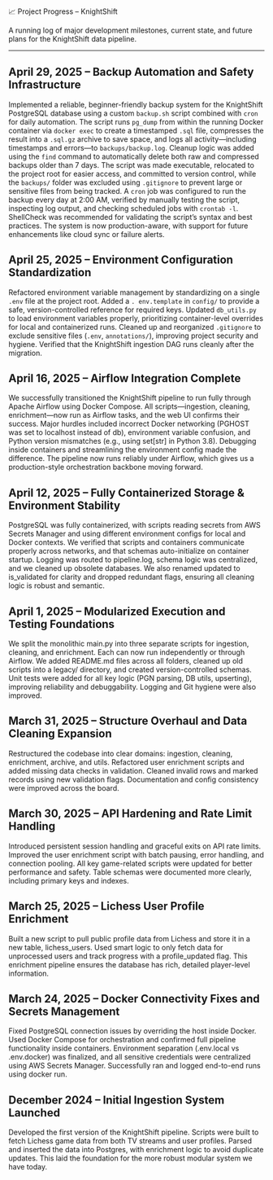 📈 Project Progress – KnightShift

A running log of major development milestones, current state, and future plans for the KnightShift data pipeline.

---------------------------------    

## April 29, 2025 – Backup Automation and Safety Infrastructure

Implemented a reliable, beginner-friendly backup system for the KnightShift PostgreSQL database using a custom 
`backup.sh` script combined with `cron` for daily automation. The script runs `pg_dump` from within the running Docker container via `docker exec` to create a timestamped `.sql` file, compresses the result into a `.sql.gz` archive to save space, and logs all activity—including timestamps and errors—to `backups/backup.log`. Cleanup logic was added using the `find` command to automatically delete both raw and compressed backups older than 7 days. The script was made executable, relocated to the project root for easier access, and committed to version control, while the `backups/` folder was excluded using `.gitignore` to prevent large or sensitive files from being tracked. A `cron` job was configured to run the backup every day at 2:00 AM, verified by manually testing the script, inspecting log output, and checking scheduled jobs with `crontab -l`. ShellCheck was recommended for validating the script’s syntax and best practices. The system is now production-aware, with support for future enhancements like cloud sync or failure alerts.
                          
## April 25, 2025 – Environment Configuration Standardization

Refactored environment variable management by standardizing on a single `.env` file at the project root. Added a `.
env.template` in `config/` to provide a safe, version-controlled reference for required keys. Updated `db_utils.py` 
to load environment variables properly, prioritizing container-level overrides for local and containerized runs. Cleaned up and reorganized `.gitignore` to exclude sensitive files (`.env`, `annotations/`), improving project security and hygiene. Verified that the KnightShift ingestion DAG runs cleanly after the migration.

## April 16, 2025 – Airflow Integration Complete

We successfully transitioned the KnightShift pipeline to run fully through Apache Airflow using Docker Compose. All scripts—ingestion, cleaning, enrichment—now run as Airflow tasks, and the web UI confirms their success. Major hurdles included incorrect Docker networking (PGHOST was set to localhost instead of db), environment variable confusion, and Python version mismatches (e.g., using set[str] in Python 3.8). Debugging inside containers and streamlining the environment config made the difference. The pipeline now runs reliably under Airflow, which gives us a production-style orchestration backbone moving forward.

## April 12, 2025 – Fully Containerized Storage & Environment Stability

PostgreSQL was fully containerized, with scripts reading secrets from AWS Secrets Manager and using different environment configs for local and Docker contexts. We verified that scripts and containers communicate properly across networks, and that schemas auto-initialize on container startup. Logging was routed to pipeline.log, schema logic was centralized, and we cleaned up obsolete databases. We also renamed updated to is_validated for clarity and dropped redundant flags, ensuring all cleaning logic is robust and semantic.

## April 1, 2025 – Modularized Execution and Testing Foundations

We split the monolithic main.py into three separate scripts for ingestion, cleaning, and enrichment. Each can now run independently or through Airflow. We added README.md files across all folders, cleaned up old scripts into a legacy/ directory, and created version-controlled schemas. Unit tests were added for all key logic (PGN parsing, DB utils, upserting), improving reliability and debuggability. Logging and Git hygiene were also improved.

## March 31, 2025 – Structure Overhaul and Data Cleaning Expansion

Restructured the codebase into clear domains: ingestion, cleaning, enrichment, archive, and utils. Refactored user enrichment scripts and added missing data checks in validation. Cleaned invalid rows and marked records using new validation flags. Documentation and config consistency were improved across the board.

## March 30, 2025 – API Hardening and Rate Limit Handling

Introduced persistent session handling and graceful exits on API rate limits. Improved the user enrichment script with batch pausing, error handling, and connection pooling. All key game-related scripts were updated for better performance and safety. Table schemas were documented more clearly, including primary keys and indexes.

## March 25, 2025 – Lichess User Profile Enrichment

Built a new script to pull public profile data from Lichess and store it in a new table, lichess_users. Used smart logic to only fetch data for unprocessed users and track progress with a profile_updated flag. This enrichment pipeline ensures the database has rich, detailed player-level information.

## March 24, 2025 – Docker Connectivity Fixes and Secrets Management

Fixed PostgreSQL connection issues by overriding the host inside Docker. Used Docker Compose for orchestration and confirmed full pipeline functionality inside containers. Environment separation (.env.local vs .env.docker) was finalized, and all sensitive credentials were centralized using AWS Secrets Manager. Successfully ran and logged end-to-end runs using docker run.

## December 2024 – Initial Ingestion System Launched

Developed the first version of the KnightShift pipeline. Scripts were built to fetch Lichess game data from both TV streams and user profiles. Parsed and inserted the data into Postgres, with enrichment logic to avoid duplicate updates. This laid the foundation for the more robust modular system we have today.
